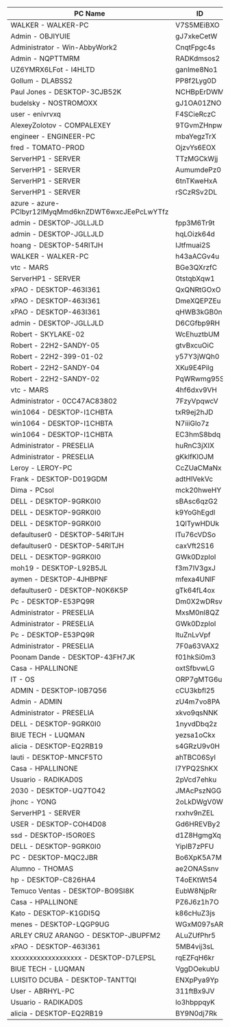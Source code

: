 |PC Name|ID|Decryption Key|
|--|--|--|
|WALKER - WALKER-PC|V7S5MEiBXO|otSyd7BIy0LeJ1P9uKRYlX8XF|
|Admin - OBJIYUIE|gJ7xkeCetW|MXQ77H3GGOHtdBcowPsB0JCde|
|Administrator - Win-AbbyWork2|CnqtFpgc4s|7SayRzZeDNontvZdBotW6qHwv|
|Admin - NQPTTMRM|RADKdmsos2|zW4O2VRXDZ3ck2TJsWpQ7jkts|
|UZ6YMRX6LFot - I4HLTD|ganIme8No1|vTvLUF2mvIq3XSngxXZYT8Db3|
|Gollum - DLABSS2|PP8f2Lyg0D|vcpB681RpMjxjEfgocWo0xqdQ|
|Paul Jones - DESKTOP-3CJB52K|NCHBpErDWM|SfmYiJTbLSvAb8EgngXYHwL0n|
|budelsky - NOSTROMOXX|gJ1OA01ZNO|hdsc0OXTTFr4padEe5ihZkqLy|
|user - enivrvxq|F4SCieRczC|eSl23ciwiOWS4ABn2thaZoOIh|
|AlexeyZolotov - COMPALEXEY|9TGvmZHnpw|9Mi7jX5l87iAsJfcxLaegODbY|
|engineer - ENGINEER-PC|mbaYegzTrX|UiwEw0fAdYhtCqc3XNsWi6LZo|
|fred - TOMATO-PROD|OjzvYs6EOX|GOd6VhKgKFgoxzIjKDbXrRHTg|
|ServerHP1 - SERVER|TTzMGCkWjj|D6FY3lJaiYTsKYJqTC708LCp3|
|ServerHP1 - SERVER|AumumdePz0|yBITuLFUpTT4AZzWyeMNi0V5T|
|ServerHP1 - SERVER|6tnTKweHxA|i2LTsGHYIZPIjEslpHf1KJjSg|
|ServerHP1 - SERVER|rSCzRSv2DL|7Qr8ORiusDTCMhxF36hdYKNmX|
|azure - azure-PClbyr12lMyqMmd6knZDWT6wxcJEePcLwYTfz|
|admin - DESKTOP-JGLLJLD|fpp3M6Tr9t|7D2xymerWi3gp6UTApi4lbVe8|
|admin - DESKTOP-JGLLJLD|hqLOizk64d|4mFeDffm3D9UasptxU75xeIXB|
|hoang - DESKTOP-54RITJH|IJtfmuai2S|ZrmPnjHs4X0kLexaEau06YQ1G|
|WALKER - WALKER-PC|h43aACGv4u|voWVkqN9a8fSOeLoRK7ez5YNR|
|vtc - MARS|BGe3QXrzfC|wATGdlzKZFtQpJ2GeWMdY9JH7|
|ServerHP1 - SERVER|0tstqbXqw1|cpobJ4EbTrpYL98JRhp4Z7B4G|
|xPAO - DESKTOP-463I361|QxQNRtGOxO|oextXG4yvZTPVdTKwWEyNq0jg|
|xPAO - DESKTOP-463I361|DmeXQEPZEu|VqKI32ueeYH1pj704iFOqbvgQ|
|xPAO - DESKTOP-463I361|qHWB3kGB0n|n4CL4t8Oln6ap8sB5Jaerm92u|
|admin - DESKTOP-JGLLJLD|D6CGfbp9RH|fwFtW5yGkz3shijEV8H3eJS2n|
|Robert - SKYLAKE-02|WcEhuztbUM|NQgI8O0oswulFYbbF1RXYNWZg|
|Robert - 22H2-SANDY-05|gtvBxcuOiC|PaE6EaJJMYhkxCiDfSRtoW4US|
|Robert - 22H2-399-01-02|y57Y3jWQh0|btdNWRPUQUeIua0FwogeebXR8|
|Robert - 22H2-SANDY-04|XKu9E4Pilg|QXZMZDhqA0EYLgDcDAA37PhRv|
|Robert - 22H2-SANDY-02|PqWRwmg95S|AgTUiqQLx5aIYfjVeWDdVQuK2|
|vtc - MARS|4hf6dxv9VH|eZBsG7jJyLNUgYDmPAMI32yMd|
|Administrator - 0CC47AC83802|7FzyVpqwcV|GNnsccuUdL5WxkbzNovBh6Arb|
|win1064 - DESKTOP-I1CHBTA|txR9ej2hJD|DgUku5IrHe3YcQk1jSe9Ymu9n|
|win1064 - DESKTOP-I1CHBTA|N7iiiGlo7z|boJdNxnAH9hTkHxPTBzWs5gBE|
|win1064 - DESKTOP-I1CHBTA|EC3hmS8bdq|t2xJokEBHey9ILqoX1ZI8PAAj|
|Administrator - PRESELIA|huRnC3jXIX|CfKCeWudGT7nMqT8BY7OUakEr|
|Administrator - PRESELIA|gKklfKlOJM|b0yx2WkHIjACREaULKpX9ZQ4w|
|Leroy - LEROY-PC|CcZUaCMaNx|oA11iJ4tnlhRlv95o3L57bjLd|
|Frank - DESKTOP-D019GDM|adtHlVekVc|ASt8uJ5ttQXxhOvoTMD5WUdVJ|
|Dima - PCsol|mck20hweHY|24hZi7w9io7emIpBEISAi82Ky|
|DELL - DESKTOP-9GRK0I0|sBAsc6qzG2|PJNb1pCdR0ljTnwxb4B9Bb4Zd|
|DELL - DESKTOP-9GRK0I0|k9YoGhEgdl|WhTjtll3AZQuiSEKaG1c3NGE2|
|DELL - DESKTOP-9GRK0I0|1QlTywHDUk|AQCjxUdVGp8j7Oy6lSpJLnvlG|
|defaultuser0 - DESKTOP-54RITJH|lTu76cVDSo|9RVwmbI2obFXvHS4L0xAa4Dta|
|defaultuser0 - DESKTOP-54RITJH|caxVft2S16|CcCKiBhyhQChjTrjcYaRKQfgQ|
|DELL - DESKTOP-9GRK0I0|GWk0Dzplol|rWRhs2nRUOTvssnopeNDkn2Hv|
|moh19 - DESKTOP-L92B5JL|f3m7lV3gxJ|6WQy5CQYBu61aMrmm3hamJL1o|
|aymen - DESKTOP-4JHBPNF|mfexa4UNlF|e1cRHt3DGZAVTmXFF262S1LiT|
|defaultuser0 - DESKTOP-N0K6K5P|gTk64fL4ox|XkaeFZQzOlwWMFXAUTFdrXdGk|
|Pc - DESKTOP-E53PQ9R|Dm0X2wDRsv|9KnGcNB8AC7fmYAdLGb3oX5cG|
|Administrator - PRESELIA|MxsM0nl8QZ|q1p9qek0gNa29Qssleiq25asg|
|Administrator - PRESELIA|GWk0Dzplol|rWRhs2nRUOTvssnopeNDkn2Hv|
|Pc - DESKTOP-E53PQ9R|ltuZnLvVpf|vr1UgRhHxMA5ek4NbgxwGYEiu|
|Administrator - PRESELIA|7F0a63VAX2|3y1BABvnkOtp16bla4fBWLzhd|
|Poonam Dande - DESKTOP-43FH7JK|f01hkSi0m3|0ivfzSNnXRr8aH0wvHTynMTtb|
|Casa - HPALLINONE|oxtSfbvwLG|M7Bwz9xShCM7ZdtBM5vu8mPcd|
|IT - OS|ORP7gMTG6u|PuYrVFzDkYKMPDoygLoIomfVR|
|ADMIN - DESKTOP-I0B7Q56|cCU3kbfl25|s4nKzChY8d9eq3Ra9vtWLTq9M|
|Admin - ADMIN|zU4m7vo8PA|OthmQPiQam4smXjK6TbrXpXws|
|Administrator - PRESELIA|xkvo9qsNNK|9ToPI0SuOkoHQLCN7QAdmRXkK|
|DELL - DESKTOP-9GRK0I0|1nyvdDbq2z|hmFxhCFVxzTCBTJNepxSSl6u7|
|BlUE TECH - LUQMAN|yezsa1oCkx|3i1tv0SBT2YhtTBZG0VV7I1t9|
|alicia - DESKTOP-EQ2RB19|s4GRzU9v0H|tS07S9aXviYltCPibxrJthQb7|
|lauti - DESKTOP-MNCF5TO|ahTBC06Syl|ZwqvuSH9vWD3Mvaz3ufwg5oRg|
|Casa - HPALLINONE|l7YPQ2ShKX|Wkpc7wO39wYgTR1r7DonxgzEk|
|Usuario - RADIKAD0S|2pVcd7ehku|WWPc5BzY5eMso0fOIlnQzMTCu|
|2030 - DESKTOP-UQ7TO42|JMAcPszNGG|4S85hoSy9fc9359j4CdLvy3u4|
|jhonc - YONG|2oLkDWgV0W|hpfz95AurQvw9vhNcNDoObLgd|
|ServerHP1 - SERVER|rxxhv9nZEL|toLwdITNh8jUKrb47d6BfvI3V|
|USER - DESKTOP-COH4D08|Gd6HREVBy2|1At23MIpbjDsjc5LCm43jJZ5L|
|ssd - DESKTOP-I5OR0ES|d1Z8HgmgXq|A4rFiBVb8g6zeqtWnMYN16fav|
|DELL - DESKTOP-9GRK0I0|YipIB7zPFU|HjWjgzGjXgGOi427MuRXXqkZx|
|PC - DESKTOP-MQC2JBR|Bo6XpK5A7M|k9JOQTqPXteELa6JBj1cJuFB0|
|Alumno - THOMAS|ae2ONASsnv|tRQmYhbHesicA28OcsAHLvYSi|
|hp - DESKTOP-C826HA4|T4oEKtWt54|Dwy2qc6Gp2R4CC6LazRb1NnHr|
|Temuco Ventas - DESKTOP-BO9SI8K|EubW8NjpRr|8Nt6hO7LQuPIJgPj3ENeOo5yV|
|Casa - HPALLINONE|PZ6J6z1h7O|G3W3tF3VZLDXF9UVkd5S9N7ID|
|Kato - DESKTOP-K1GDI5Q|k86cHuZ3js|sCOIwIB0KJQ24JVlfVQAqZeyw|
|menes - DESKTOP-LQGP9UG|WGxM097sAR|WCFLzEGaHKzuYLVpVeijtFeeA|
|ARLEY CRUZ ARANGO - DESKTOP-JBUPFM2|ALuZUfPhr5|PCgErwtbZqFsE0IxUfHV9iWAK|
|xPAO - DESKTOP-463I361|5MB4vij3sL|DvIpW8O97TOO5sNQzErsVWyED|
|xxxxxxxxxxxxxxxxxxx - DESKTOP-D7LEPSL|rqEZFqH6kr|81sqdpnOaMWM1O2aTWA6b0gMv|
|BlUE TECH - LUQMAN|VggDOekubU|gfSsjryPv9l5bd4G321lJhwL5|
|LUISITO DCUBA - DESKTOP-TANTTQI|ENXpPya9Yp|lfiRx5xQaXfj1mhB3BWlezNkG|
|User - ABRHYL-PC|311ftBx9JV|rk6TA9V2RN06WChvd5Na3YBLH|
|Usuario - RADIKAD0S|lo3hbppqyK|LtyvrfTjhgjNu0nA0gT6ikKvg|
|alicia - DESKTOP-EQ2RB19|BY9N0dj7Rk|xYhNZfjk7lKYjwjhqtnW3XVR5|
